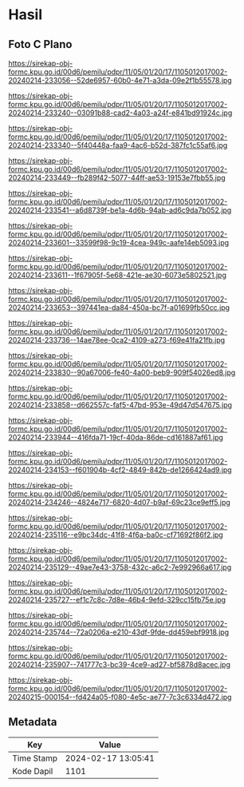 # Hasil

## Foto C Plano

https://sirekap-obj-formc.kpu.go.id/00d6/pemilu/pdpr/11/05/01/20/17/1105012017002-20240214-233056--52de6957-60b0-4e71-a3da-09e2f1b55578.jpg

https://sirekap-obj-formc.kpu.go.id/00d6/pemilu/pdpr/11/05/01/20/17/1105012017002-20240214-233240--03091b88-cad2-4a03-a24f-e841bd91924c.jpg

https://sirekap-obj-formc.kpu.go.id/00d6/pemilu/pdpr/11/05/01/20/17/1105012017002-20240214-233340--5f40448a-faa9-4ac6-b52d-387fc1c55af6.jpg

https://sirekap-obj-formc.kpu.go.id/00d6/pemilu/pdpr/11/05/01/20/17/1105012017002-20240214-233449--fb289f42-5077-44ff-ae53-19153e7fbb55.jpg

https://sirekap-obj-formc.kpu.go.id/00d6/pemilu/pdpr/11/05/01/20/17/1105012017002-20240214-233541--a6d8739f-be1a-4d6b-94ab-ad6c9da7b052.jpg

https://sirekap-obj-formc.kpu.go.id/00d6/pemilu/pdpr/11/05/01/20/17/1105012017002-20240214-233601--33599f98-9c19-4cea-949c-aafe14eb5093.jpg

https://sirekap-obj-formc.kpu.go.id/00d6/pemilu/pdpr/11/05/01/20/17/1105012017002-20240214-233611--1f67905f-5e68-421e-ae30-6073e5802521.jpg

https://sirekap-obj-formc.kpu.go.id/00d6/pemilu/pdpr/11/05/01/20/17/1105012017002-20240214-233653--397441ea-da84-450a-bc7f-a01699fb50cc.jpg

https://sirekap-obj-formc.kpu.go.id/00d6/pemilu/pdpr/11/05/01/20/17/1105012017002-20240214-233736--14ae78ee-0ca2-4109-a273-f69e41fa21fb.jpg

https://sirekap-obj-formc.kpu.go.id/00d6/pemilu/pdpr/11/05/01/20/17/1105012017002-20240214-233830--90a67006-fe40-4a00-beb9-909f54026ed8.jpg

https://sirekap-obj-formc.kpu.go.id/00d6/pemilu/pdpr/11/05/01/20/17/1105012017002-20240214-233858--d662557c-faf5-47bd-953e-49d47d547675.jpg

https://sirekap-obj-formc.kpu.go.id/00d6/pemilu/pdpr/11/05/01/20/17/1105012017002-20240214-233944--416fda71-19cf-40da-86de-cd161887af61.jpg

https://sirekap-obj-formc.kpu.go.id/00d6/pemilu/pdpr/11/05/01/20/17/1105012017002-20240214-234153--f601904b-4cf2-4849-842b-de1266424ad9.jpg

https://sirekap-obj-formc.kpu.go.id/00d6/pemilu/pdpr/11/05/01/20/17/1105012017002-20240214-234246--4824e717-6820-4d07-b9af-69c23ce9eff5.jpg

https://sirekap-obj-formc.kpu.go.id/00d6/pemilu/pdpr/11/05/01/20/17/1105012017002-20240214-235116--e9bc34dc-41f8-4f6a-ba0c-cf71692f86f2.jpg

https://sirekap-obj-formc.kpu.go.id/00d6/pemilu/pdpr/11/05/01/20/17/1105012017002-20240214-235129--49ae7e43-3758-432c-a6c2-7e992966a617.jpg

https://sirekap-obj-formc.kpu.go.id/00d6/pemilu/pdpr/11/05/01/20/17/1105012017002-20240214-235727--ef1c7c8c-7d8e-46b4-9efd-329cc15fb75e.jpg

https://sirekap-obj-formc.kpu.go.id/00d6/pemilu/pdpr/11/05/01/20/17/1105012017002-20240214-235744--72a0206a-e210-43df-9fde-dd459ebf9918.jpg

https://sirekap-obj-formc.kpu.go.id/00d6/pemilu/pdpr/11/05/01/20/17/1105012017002-20240214-235907--741777c3-bc39-4ce9-ad27-bf5878d8acec.jpg

https://sirekap-obj-formc.kpu.go.id/00d6/pemilu/pdpr/11/05/01/20/17/1105012017002-20240215-000154--fd424a05-f080-4e5c-ae77-7c3c6334d472.jpg


## Metadata

| Key        | Value               |
| ---------- | ------------------- |
| Time Stamp | 2024-02-17 13:05:41 |
| Kode Dapil | 1101                |



